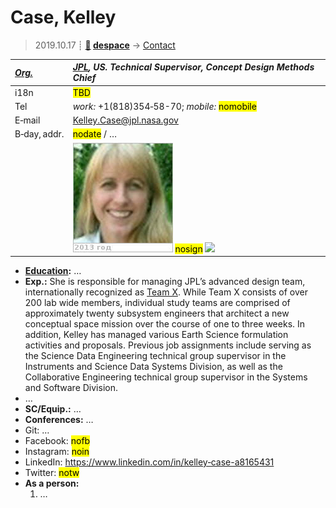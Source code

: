 # Case, Kelley
> 2019.10.17 ┊ **[🚀](../index/index.md) [despace](index.md)** → [Contact](contact.md)

|*[Org.](contact.md)*|*[JPL](zz_jpl.md), US. Technical Supervisor, Concept Design Methods Chief*|
|:--|:--|
|i18n| <mark>TBD</mark> |
|Tel| *work:* +1(818)354‑58-70; *mobile:* <mark>nomobile</mark> |
|E‑mail| <Kelley.Case@jpl.nasa.gov> |
|B‑day, addr.| <mark>nodate</mark> / … |
|| [![](f/contact/c/case_001_photo_thumb.jpg)](f/contact/c/case_001_photo.jpg) <mark>nosign</mark> [![](f/contact//_001_sign_thumb.jpg)](f/contact//_001_sign.png) |

   - **[Education](edu.md):** …
   - **Exp.:** She is responsible for managing JPL’s advanced design team, internationally recognized as [Team X](jpl_if.md). While Team X consists of over 200 lab wide members, individual study teams are comprised of approximately twenty subsystem engineers that architect a new conceptual space mission over the course of one to three weeks. In addition, Kelley has managed various Earth Science formulation activities and proposals. Previous job assignments include serving as the Science Data Engineering technical group supervisor in the Instruments and Science Data Systems Division, as well as the Collaborative Engineering technical group supervisor in the Systems and Software Division.
   - …
   - **SC/Equip.:** …
   - **Conferences:** …
   - Git: …
   - Facebook: <mark>nofb</mark>
   - Instagram: <mark>noin</mark>
   - LinkedIn: <https://www.linkedin.com/in/kelley‑case-a8165431>
   - Twitter: <mark>notw</mark>
   - **As a person:**
      1. …
